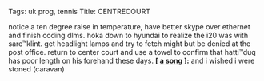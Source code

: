 Tags: uk prog, tennis
Title: CENTRECOURT
  
notice a ten degree raise in temperature, have better skype over ethernet and finish coding dlms. hoka down to hyundai to realize the i20 was with sare™klint. get headlight lamps and try to fetch might but be denied at the post office. return to center court and use a towel to confirm that hatti™duq has poor length on his forehand these days.
**[ [a song](https://www.youtube.com/watch?v=HiTrh2D-6BM&t=188s) ]:** and i wished i were stoned (caravan)